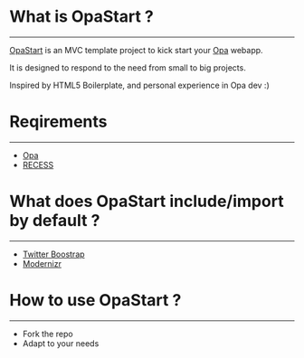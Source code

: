 # What is OpaStart ?
--------------------

[OpaStart](https://github.com/Aqua-Ye/OpaStart) is an MVC template project to kick start your [Opa](http://opalang.org) webapp.

It is designed to respond to the need from small to big projects.

Inspired by HTML5 Boilerplate, and personal experience in Opa dev :)

# Reqirements
-------------

- [Opa](https://github.com/MLstate/opalang)
- [RECESS](https://github.com/twitter/recess)

# What does OpaStart include/import by default ?
------------------------------------------------

- [Twitter Boostrap](https://github.com/twitter/bootstrap)
- [Modernizr](https://github.com/Modernizr/Modernizr)

# How to use OpaStart ?
-----------------------

- Fork the repo
- Adapt to your needs